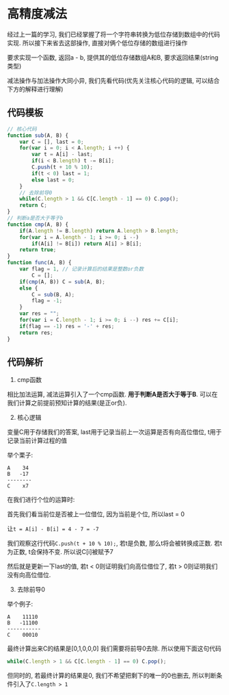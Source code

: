# 高精度减法

经过上一篇的学习, 我们已经掌握了将一个字符串转换为低位存储到数组中的代码实现. 所以接下来省去这部操作, 直接对俩个低位存储的数组进行操作

要求实现一个函数, 返回a - b, 提供其的低位存储数组A和B, 要求返回结果(string类型)

减法操作与加法操作大同小异, 我们先看代码(优先关注核心代码的逻辑, 可以结合下方的解释进行理解)

## 代码模板

```js
// 核心代码
function sub(A, B) {
    var C = [], last = 0;
    for(var i = 0; i < A.length; i ++) {
        var t = A[i] - last;
        if(i < B.length) t -= B[i];
        C.push(t + 10 % 10);
        if(t < 0) last = 1;
        else last = 0;
    }
    // 去除前导0
    while(C.length > 1 && C[C.length - 1] == 0) C.pop();
    return C;
}
// 判断a是否大于等于b
function cmp(A, B) {
    if(A.length != B.length) return A.length > B.length;
    for(var i = A.length - 1; i >= 0; i --)
        if(A[i] != B[i]) return A[i] > B[i];
    return true;
}
function func(A, B) {
    var flag = 1, // 记录计算后的结果是整数or负数
        C = [];
    if(cmp(A, B)) C = sub(A, B);
    else {
        C = sub(B, A);
        flag = -1;
    }
    var res = "";
    for(var i = C.length - 1; i >= 0; i --) res += C[i];
    if(flag == -1) res = '-' + res;
    return res;
}
```

## 代码解析

1. cmp函数

相比加法运算, 减法运算引入了一个cmp函数. **用于判断A是否大于等于B**. 可以在我们计算之前提前预知计算的结果(是正or负). 

2. 核心逻辑

变量C用于存储我们的答案, last用于记录当前上一次运算是否有向高位借位, t用于记录当前计算过程的值

举个栗子:

```
A    34
B   -17
--------
C    x7 
```

在我们进行个位的运算时:

首先我们看当前位是否被上一位借位, 因为当前是个位, 所以last = 0

让```t = A[i] - B[i] = 4 - 7 = -7```

我们观察这行代码```C.push(t + 10 % 10);```, 若t是负数, 那么t将会被转换成正数. 若t为正数, t会保持不变. 所以说C[i]被赋予7

然后就是更新一下last的值, 若t < 0则证明我们向高位借位了, 若t > 0则证明我们没有向高位借位.

3. 去除前导0

举个例子:

```
A    11110
B   -11100
-----------
C    00010
```

最终计算出来C的结果是[0,1,0,0,0] 我们需要将前导0去除. 所以使用下面这句代码

```js
while(C.length > 1 && C[C.length - 1] == 0) C.pop();
```

但同时的, 若最终计算的结果是0, 我们不希望把剩下的唯一的0也删去, 所以判断条件引入了```C.length > 1```